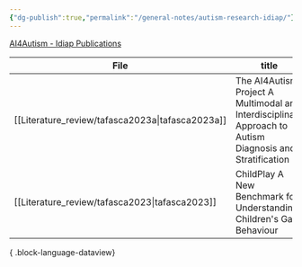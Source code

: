```yaml
---
{"dg-publish":true,"permalink":"/general-notes/autism-research-idiap/"}
---
```



[AI4Autism - Idiap Publications](https://publications.idiap.ch/projects/show/128)

| File                                                | title                                                                                                    | published | journal | Paper_type      | DOI                                                                                               |
| --------------------------------------------------- | -------------------------------------------------------------------------------------------------------- | --------- | ------- | --------------- | ------------------------------------------------------------------------------------------------- |
| [[Literature_review/tafasca2023a\|tafasca2023a]] | The AI4Autism Project A Multimodal and Interdisciplinary Approach to Autism Diagnosis and Stratification | 2023      | \-      | conferencePaper | <ul><li>https://www.doi.org/10.1145/3610661.3616239</li><li>10.1145/3610661.3616239</li></ul>     |
| [[Literature_review/tafasca2023\|tafasca2023]]   | ChildPlay A New Benchmark for Understanding Children's Gaze Behaviour                                    | 2023      | \-      | preprint        | <ul><li>https://www.doi.org/10.48550/arXiv.2307.01630</li><li>10.48550/arXiv.2307.01630</li></ul> |

{ .block-language-dataview}